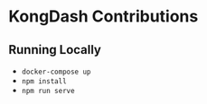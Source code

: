 # KongDash Contributions

## Running Locally
* ```docker-compose up```
* ```npm install```
* ```npm run serve```